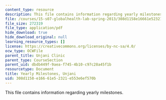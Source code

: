 ```yaml
---
content_type: resource
description: This file contains information regarding yearly milestones.
file: /courses/15-s07-globalhealth-lab-spring-2013/308d1158e16661e52321e553e6ef570b_MIT15_S07S13_yearl_mi_unj.pdf
file_size: 272319
file_type: application/pdf
hide_download: true
hide_download_original: null
learning_resource_types: []
license: https://creativecommons.org/licenses/by-nc-sa/4.0/
ocw_type: OCWFile
parent_title: Unjani Clinic
parent_type: CourseSection
parent_uid: dbdb449f-9aea-f745-4b10-c97c28a45f1b
resourcetype: Document
title: Yearly Milestones, Unjani
uid: 308d1158-e166-61e5-2321-e553e6ef570b
---
```

This file contains information regarding yearly milestones.